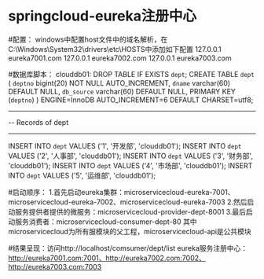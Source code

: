 # springcloud-eureka注册中心
#配置：
	windows中配置host文件中的域名解析，在C:\Windows\System32\drivers\etc\HOSTS中添加如下配置
	127.0.0.1 eureka7001.com
	127.0.0.1 eureka7002.com
	127.0.0.1 eureka7003.com



#数据库脚本：
clouddb01:
DROP TABLE IF EXISTS `dept`;
CREATE TABLE `dept` (
  `deptno` bigint(20) NOT NULL AUTO_INCREMENT,
  `dname` varchar(60) DEFAULT NULL,
  `db_source` varchar(60) DEFAULT NULL,
  PRIMARY KEY (`deptno`)
) ENGINE=InnoDB AUTO_INCREMENT=6 DEFAULT CHARSET=utf8;

-- ----------------------------
-- Records of dept
-- ----------------------------
INSERT INTO `dept` VALUES ('1', '开发部', 'clouddb01');
INSERT INTO `dept` VALUES ('2', '人事部', 'clouddb01');
INSERT INTO `dept` VALUES ('3', '财务部', 'clouddb01');
INSERT INTO `dept` VALUES ('4', '市场部', 'clouddb01');
INSERT INTO `dept` VALUES ('5', '运维部', 'clouddb01');


#启动顺序：
	1.首先启动eureka集群：microservicecloud-eureka-7001、microservicecloud-eureka-7002、microservicecloud-eureka-7003
	2.然后启动服务提供者提供的微服务：microservicecloud-provider-dept-8001
	3.最后启动服务消费者：microservicecloud-consumer-dept-80
	其中microservicecloud为所有服模块的父工程，microservicecloud-api是公共模块
	
#结果呈现：访问http://localhost/comsumer/dept/list
eureka服务注册中心：http://eureka7001.com:7001、http://eureka7002.com:7002、http://eureka7003.com:7003
